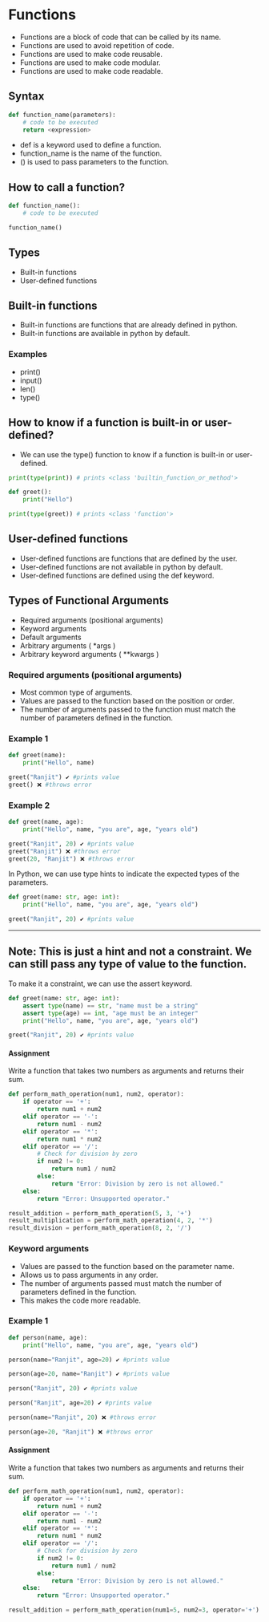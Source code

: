 # Functions
- Functions are a block of code that can be called by its name.
- Functions are used to avoid repetition of code.
- Functions are used to make code reusable.
- Functions are used to make code modular.
- Functions are used to make code readable.

## Syntax
```python
def function_name(parameters):
    # code to be executed
    return <expression>
```
- def is a keyword used to define a function.
- function_name is the name of the function.
- () is used to pass parameters to the function.

## How to call a function?
```python
def function_name():
    # code to be executed

function_name()
```


## Types
- Built-in functions
- User-defined functions

## Built-in functions
- Built-in functions are functions that are already defined in python.
- Built-in functions are available in python by default.

### Examples
- print()
- input()
- len()
- type()

## How to know if a function is built-in or user-defined?
- We can use the type() function to know if a function is built-in or user-defined.

```python
print(type(print)) # prints <class 'builtin_function_or_method'>
```

```python
def greet():
    print("Hello")

print(type(greet)) # prints <class 'function'>
```

## User-defined functions
- User-defined functions are functions that are defined by the user.
- User-defined functions are not available in python by default.
- User-defined functions are defined using the def keyword.

## Types of Functional Arguments

- Required arguments (positional arguments)
- Keyword arguments
- Default arguments
- Arbitrary arguments ( *args )
- Arbitrary keyword arguments ( **kwargs )

### Required arguments (positional arguments)

- Most common type of arguments.
- Values are passed to the function based on the position or order.
- The number of arguments passed to the function must match the number of parameters defined in the function.

### Example 1
```python
def greet(name):
    print("Hello", name)

greet("Ranjit") ✔️ #prints value
greet() ❌ #throws error
```

### Example 2
```python
def greet(name, age):
    print("Hello", name, "you are", age, "years old")

greet("Ranjit", 20) ✔️ #prints value
greet("Ranjit") ❌ #throws error
greet(20, "Ranjit") ❌ #throws error
```

In Python, we can use type hints to indicate the expected types of the parameters.

```python
def greet(name: str, age: int):
    print("Hello", name, "you are", age, "years old")

greet("Ranjit", 20) ✔️ #prints value
```
---
**Note:**
This is just a hint and not a constraint. We can still pass any type of value to the function.
---
To make it a constraint, we can use the assert keyword.

```python
def greet(name: str, age: int):
    assert type(name) == str, "name must be a string"
    assert type(age) == int, "age must be an integer"
    print("Hello", name, "you are", age, "years old")

greet("Ranjit", 20) ✔️ #prints value
```

#### Assignment
Write a function that takes two numbers as arguments and returns their sum.

```python
def perform_math_operation(num1, num2, operator):
    if operator == '+':
        return num1 + num2
    elif operator == '-':
        return num1 - num2
    elif operator == '*':
        return num1 * num2
    elif operator == '/':
        # Check for division by zero
        if num2 != 0:
            return num1 / num2
        else:
            return "Error: Division by zero is not allowed."
    else:
        return "Error: Unsupported operator."

result_addition = perform_math_operation(5, 3, '+')
result_multiplication = perform_math_operation(4, 2, '*')
result_division = perform_math_operation(8, 2, '/')

```

    



### Keyword arguments

- Values are passed to the function based on the parameter name.
- Allows us to pass arguments in any order.
- The number of arguments passed must match the number of parameters defined in the function.
- This makes the code more readable.


### Example 1
```python
def person(name, age):
    print("Hello", name, "you are", age, "years old")

person(name="Ranjit", age=20) ✔️ #prints value

person(age=20, name="Ranjit") ✔️ #prints value

person("Ranjit", 20) ✔️ #prints value

person("Ranjit", age=20) ✔️ #prints value

person(name="Ranjit", 20) ❌ #throws error

person(age=20, "Ranjit") ❌ #throws error
```

#### Assignment
Write a function that takes two numbers as arguments and returns their sum.

```python
def perform_math_operation(num1, num2, operator):
    if operator == '+':
        return num1 + num2
    elif operator == '-':
        return num1 - num2
    elif operator == '*':
        return num1 * num2
    elif operator == '/':
        # Check for division by zero
        if num2 != 0:
            return num1 / num2
        else:
            return "Error: Division by zero is not allowed."
    else:
        return "Error: Unsupported operator."

result_addition = perform_math_operation(num1=5, num2=3, operator='+')


